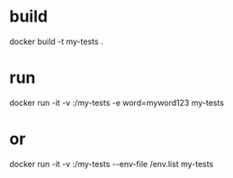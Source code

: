 # build
docker build -t my-tests .
# run
docker run -it -v <local path>:/my-tests -e word=myword123 my-tests
# or
docker run -it -v <local path>:/my-tests --env-file <path to file>/env.list my-tests